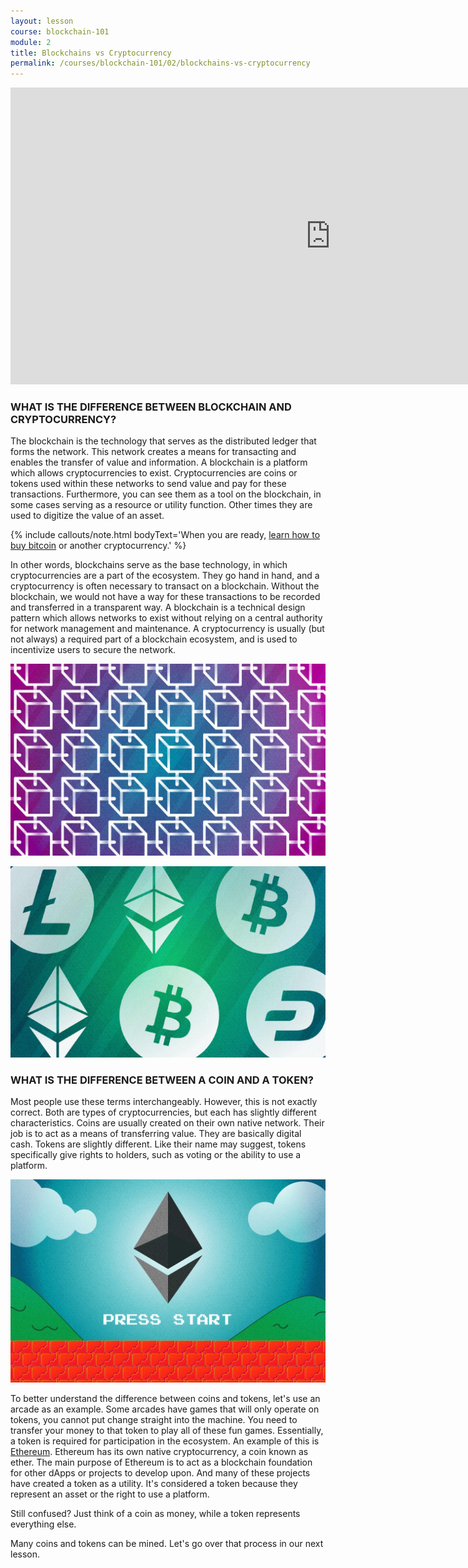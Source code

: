 ```yaml
---
layout: lesson
course: blockchain-101
module: 2
title: Blockchains vs Cryptocurrency
permalink: /courses/blockchain-101/02/blockchains-vs-cryptocurrency
---
```




<iframe src="https://www.youtube.com/embed/f8eMTCEomKU?rel=0" width="1024" height="475" frameborder="0" allowfullscreen="allowfullscreen"></iframe>


<h3>WHAT IS THE DIFFERENCE BETWEEN BLOCKCHAIN AND CRYPTOCURRENCY?</h3>

<p><span style="font-weight: 400;">The blockchain is the technology that serves as the distributed ledger that forms the network. This network creates a means for transacting and enables the transfer of value and information. A blockchain is a platform which allows cryptocurrencies to exist. </span><span style="font-weight: 400;">Cryptocurrencies are coins or tokens used within these networks to send value and pay for these transactions. Furthermore, you can see them as a tool on the blockchain, in some cases serving as a resource or utility function. Other times they are used to digitize the value of an asset.</span></p>

{% include callouts/note.html
	bodyText='When you are ready, <a href="/faq/how-to-buy-bitcoin/" target="_blank">learn how to buy bitcoin</a> or another cryptocurrency.'
%}

<p><span style="font-weight: 400;">In other words, blockchains serve as the base technology, in which cryptocurrencies are a part of the ecosystem. They go hand in hand, and a cryptocurrency is often necessary to transact on a blockchain. Without the blockchain, we would not have a way for these transactions to be recorded and transferred in a transparent way. </span><span style="font-weight: 400;">A blockchain is a technical design pattern which allows networks to exist without relying on a central authority for network management and maintenance. A cryptocurrency is usually (but not always) a required part of a blockchain ecosystem, and is used to incentivize users to secure the network.</span></p>

<p><img src="/assets/img/courses/blockchain-101/Blockchain-01-1.jpg" /></p>

<p><img src="/assets/img/courses/blockchain-101/Cryptocurrencies-01-1.jpg" /></p>

<h3>WHAT IS THE DIFFERENCE BETWEEN A COIN AND A TOKEN?</h3>


<p><span style="font-weight: 400;">Most people use these terms interchangeably. However, this is not exactly correct. Both are types of cryptocurrencies, but each has slightly different characteristics. Coins are usually created on their own native network. Their job is to act as a means of transferring value. They are basically digital cash. </span><span style="font-weight: 400;">Tokens are slightly different. Like their name may suggest, tokens specifically give rights to holders, such as voting or the ability to use a platform.</span></p>

<p><img src="/assets/img/courses/blockchain-101/Arcade-01.jpg" /></p>

<p><span style="font-weight: 400;">To better understand the difference between coins and tokens, let's use an arcade as an example. Some arcades have games that will only operate on tokens, you cannot put change straight into the machine. You need to transfer your money to that token to play all of these fun games. Essentially, a token is required for participation in the ecosystem. </span><span style="font-weight: 400;">An example of this is </span><a href="https://blockchain.wtf/cryptocurrency-blockchain/ethereum/" target="_blank" rel="noopener noreferrer"><span style="font-weight: 400;">Ethereum</span></a><span style="font-weight: 400;">. Ethereum has its own native cryptocurrency, a coin known as ether. The main purpose of Ethereum is to act as a blockchain foundation for other dApps or projects to develop upon. And many of these projects have created a token as a utility. It's considered a token because they represent an asset or the right to use a platform. </span></p>

<p><span style="font-weight: 400;">Still confused? Just think of a coin as money, while a token represents everything else.</span></p>

<p>Many coins and tokens can be mined. Let's go over that process in our next lesson.</p>

